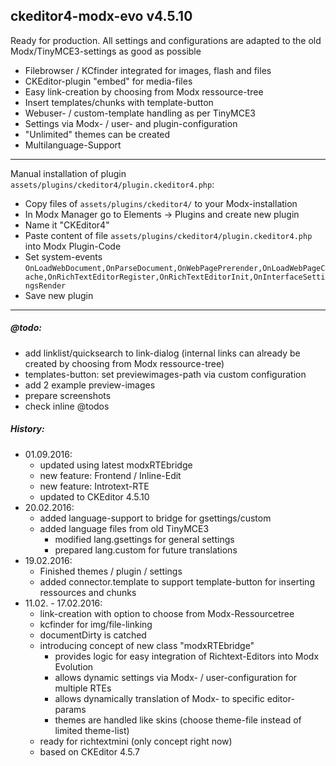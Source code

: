 ## ckeditor4-modx-evo v4.5.10

Ready for production. All settings and configurations are adapted to the old Modx/TinyMCE3-settings as good as possible

  - Filebrowser / KCfinder integrated for images, flash and files
  - CKEditor-plugin "embed" for media-files
  - Easy link-creation by choosing from Modx ressource-tree
  - Insert templates/chunks with template-button
  - Webuser- / custom-template handling as per TinyMCE3
  - Settings via Modx- / user- and plugin-configuration
  - "Unlimited" themes can be created
  - Multilanguage-Support

------------------------------------------------------------------------------

Manual installation of plugin `assets/plugins/ckeditor4/plugin.ckeditor4.php`:

  - Copy files of `assets/plugins/ckeditor4/` to your Modx-installation 
  - In Modx Manager go to Elements -> Plugins and create new plugin
  - Name it "CKEditor4"
  - Paste content of file `assets/plugins/ckeditor4/plugin.ckeditor4.php` into Modx Plugin-Code
  - Set system-events `OnLoadWebDocument,OnParseDocument,OnWebPagePrerender,OnLoadWebPageCache,OnRichTextEditorRegister,OnRichTextEditorInit,OnInterfaceSettingsRender`
  - Save new plugin
  
------------------------------------------------------------------------------
    
##### @todo:
  - add linklist/quicksearch to link-dialog (internal links can already be created by choosing from Modx ressource-tree)
  - templates-button: set previewimages-path via custom configuration 
  - add 2 example preview-images
  - prepare screenshots
  - check inline @todos

##### History:
  - 01.09.2016:
    - updated using latest modxRTEbridge
    - new feature: Frontend / Inline-Edit
    - new feature: Introtext-RTE
    - updated to CKEditor 4.5.10
  - 20.02.2016:
    - added language-support to bridge for gsettings/custom
    - added language files from old TinyMCE3
      - modified lang.gsettings for general settings
      - prepared lang.custom for future translations
  - 19.02.2016: 
    - Finished themes / plugin / settings
    - added connector.template to support template-button for inserting ressources and chunks
  - 11.02. - 17.02.2016:
    - link-creation with option to choose from Modx-Ressourcetree
    - kcfinder for img/file-linking
    - documentDirty is catched
    - introducing concept of new class "modxRTEbridge"
        - provides logic for easy integration of Richtext-Editors into Modx Evolution
        - allows dynamic settings via Modx- / user-configuration for multiple RTEs
        - allows dynamically translation of Modx- to specific editor-params
        - themes are handled like skins (choose theme-file instead of limited theme-list) 
    - ready for richtextmini (only concept right now)
    - based on CKEditor 4.5.7